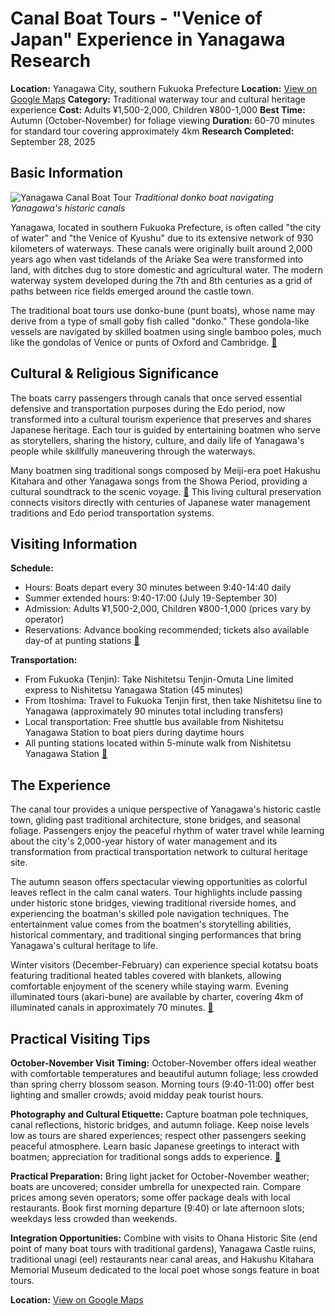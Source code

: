 # Canal Boat Tours - "Venice of Japan" Experience in Yanagawa Research

**Location:** Yanagawa City, southern Fukuoka Prefecture
**Location:** [View on Google Maps](https://maps.google.com/maps?q=33.1631009,130.4058124)
**Category:** Traditional waterway tour and cultural heritage experience
**Cost:** Adults ¥1,500-2,000, Children ¥800-1,000
**Best Time:** Autumn (October-November) for foliage viewing
**Duration:** 60-70 minutes for standard tour covering approximately 4km
**Research Completed:** September 28, 2025

## Basic Information

![Yanagawa Canal Boat Tour](https://www.crossroadfukuoka.jp/en/photo/image/1305)
*Traditional donko boat navigating Yanagawa's historic canals*

Yanagawa, located in southern Fukuoka Prefecture, is often called "the city of water" and "the Venice of Kyushu" due to its extensive network of 930 kilometers of waterways. These canals were originally built around 2,000 years ago when vast tidelands of the Ariake Sea were transformed into land, with ditches dug to store domestic and agricultural water. The modern waterway system developed during the 7th and 8th centuries as a grid of paths between rice fields emerged around the castle town.

The traditional boat tours use donko-bune (punt boats), whose name may derive from a type of small goby fish called "donko." These gondola-like vessels are navigated by skilled boatmen using single bamboo poles, much like the gondolas of Venice or punts of Oxford and Cambridge. [🔗](https://www.crossroadfukuoka.jp/en/experience/12901)

## Cultural & Religious Significance

The boats carry passengers through canals that once served essential defensive and transportation purposes during the Edo period, now transformed into a cultural tourism experience that preserves and shares Japanese heritage. Each tour is guided by entertaining boatmen who serve as storytellers, sharing the history, culture, and daily life of Yanagawa's people while skillfully maneuvering through the waterways.

Many boatmen sing traditional songs composed by Meiji-era poet Hakushu Kitahara and other Yanagawa songs from the Showa Period, providing a cultural soundtrack to the scenic voyage. [🔗](https://www.japan.travel/en/japans-local-treasures/canal-boat-tour-yanagawa-2022/) This living cultural preservation connects visitors directly with centuries of Japanese water management traditions and Edo period transportation systems.

## Visiting Information

**Schedule:**
- Hours: Boats depart every 30 minutes between 9:40-14:40 daily
- Summer extended hours: 9:40-17:00 (July 19-September 30)
- Admission: Adults ¥1,500-2,000, Children ¥800-1,000 (prices vary by operator)
- Reservations: Advance booking recommended; tickets also available day-of at punting stations [🔗](https://www.tripadvisor.com/Attraction_Review-g1022368-d1423887-Reviews-Yanagawa_River_Boat-Yanagawa_Fukuoka_Prefecture_Kyushu.html)

**Transportation:**
- From Fukuoka (Tenjin): Take Nishitetsu Tenjin-Omuta Line limited express to Nishitetsu Yanagawa Station (45 minutes)
- From Itoshima: Travel to Fukuoka Tenjin first, then take Nishitetsu line to Yanagawa (approximately 90 minutes total including transfers)
- Local transportation: Free shuttle bus available from Nishitetsu Yanagawa Station to boat piers during daytime hours
- All punting stations located within 5-minute walk from Nishitetsu Yanagawa Station [🔗](https://www.yanagawakk.co.jp/index_e.html)

## The Experience

The canal tour provides a unique perspective of Yanagawa's historic castle town, gliding past traditional architecture, stone bridges, and seasonal foliage. Passengers enjoy the peaceful rhythm of water travel while learning about the city's 2,000-year history of water management and its transformation from practical transportation network to cultural heritage site.

The autumn season offers spectacular viewing opportunities as colorful leaves reflect in the calm canal waters. Tour highlights include passing under historic stone bridges, viewing traditional riverside homes, and experiencing the boatman's skilled pole navigation techniques. The entertainment value comes from the boatmen's storytelling abilities, historical commentary, and traditional singing performances that bring Yanagawa's cultural heritage to life.

Winter visitors (December-February) can experience special kotatsu boats featuring traditional heated tables covered with blankets, allowing comfortable enjoyment of the scenery while staying warm. Evening illuminated tours (akari-bune) are available by charter, covering 4km of illuminated canals in approximately 70 minutes. [🔗](https://www.crossroadfukuoka.jp/en/articles/yanagawa-kawakudari)

## Practical Visiting Tips

**October-November Visit Timing:**
October-November offers ideal weather with comfortable temperatures and beautiful autumn foliage; less crowded than spring cherry blossom season. Morning tours (9:40-11:00) offer best lighting and smaller crowds; avoid midday peak tourist hours.

**Photography and Cultural Etiquette:**
Capture boatman pole techniques, canal reflections, historic bridges, and autumn foliage. Keep noise levels low as tours are shared experiences; respect other passengers seeking peaceful atmosphere. Learn basic Japanese greetings to interact with boatmen; appreciation for traditional songs adds to experience. [🔗](https://www.yanagawa-net.com/en/ohori/)

**Practical Preparation:**
Bring light jacket for October-November weather; boats are uncovered; consider umbrella for unexpected rain. Compare prices among seven operators; some offer package deals with local restaurants. Book first morning departure (9:40) or late afternoon slots; weekdays less crowded than weekends.

**Integration Opportunities:**
Combine with visits to Ohana Historic Site (end point of many boat tours with traditional gardens), Yanagawa Castle ruins, traditional unagi (eel) restaurants near canal areas, and Hakushu Kitahara Memorial Museum dedicated to the local poet whose songs feature in boat tours.

**Location:** [View on Google Maps](https://www.google.com/maps/place/Shogetsu+Punting+Station/@33.1597,130.4038,17z)
